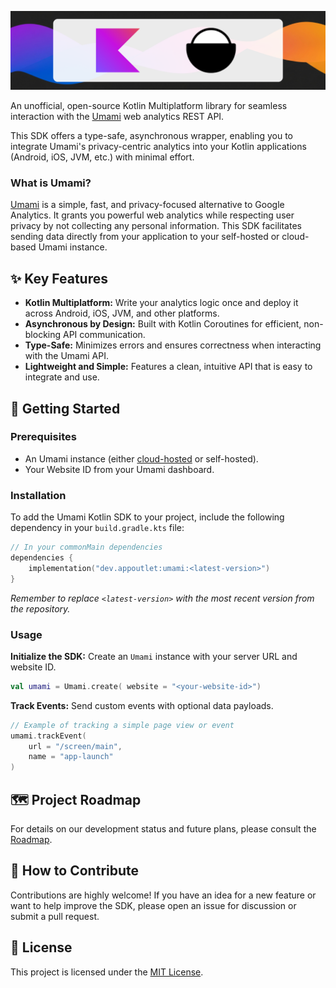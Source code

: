 ![banner](banner.png)

An unofficial, open-source Kotlin Multiplatform library for seamless interaction with the [Umami](https://umami.is) web analytics REST API.

This SDK offers a type-safe, asynchronous wrapper, enabling you to integrate Umami's privacy-centric analytics into your Kotlin applications (Android, iOS, JVM, etc.) with minimal effort.

### What is Umami?

[Umami](https://umami.is) is a simple, fast, and privacy-focused alternative to Google Analytics. It grants you powerful web analytics while respecting user privacy by not collecting any personal information. This SDK facilitates sending data directly from your application to your self-hosted or cloud-based Umami instance.

## ✨ Key Features

* **Kotlin Multiplatform:** Write your analytics logic once and deploy it across Android, iOS, JVM, and other platforms.
* **Asynchronous by Design:** Built with Kotlin Coroutines for efficient, non-blocking API communication.
* **Type-Safe:** Minimizes errors and ensures correctness when interacting with the Umami API.
* **Lightweight and Simple:** Features a clean, intuitive API that is easy to integrate and use.

## 🚀 Getting Started

### Prerequisites

* An Umami instance (either [cloud-hosted](https://cloud.umami.is) or self-hosted).
* Your Website ID from your Umami dashboard.

### Installation

To add the Umami Kotlin SDK to your project, include the following dependency in your `build.gradle.kts` file:

```kotlin
// In your commonMain dependencies
dependencies {
    implementation("dev.appoutlet:umami:<latest-version>")
}
```

*Remember to replace `<latest-version>` with the most recent version from the repository.*

### Usage

**Initialize the SDK:** Create an `Umami` instance with your server URL and website ID.

```kotlin 
val umami = Umami.create( website = "<your-website-id>")
```

 **Track Events:** Send custom events with optional data payloads.

```kotlin
// Example of tracking a simple page view or event
umami.trackEvent(
    url = "/screen/main",
    name = "app-launch"
)
```

## 🗺️ Project Roadmap

For details on our development status and future plans, please consult the [Roadmap](roadmap.md).

## 🙌 How to Contribute

Contributions are highly welcome\! If you have an idea for a new feature or want to help improve the SDK, please open an issue for discussion or submit a pull request.

## 📜 License

This project is licensed under the [MIT License](https://github.com/AppOutlet/umami-kotlin-sdk/blob/main/LICENSE).